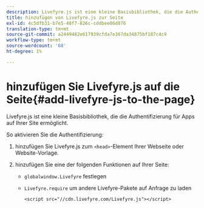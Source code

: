 ```yaml
---
description: Livefyre.js ist eine kleine Basisbibliothek, die die Authentifizierung für Apps auf Ihrer Site ermöglicht.
title: hinzufügen von Livefyre.js zur Seite
exl-id: 4c5dfb31-b7e5-48f7-826c-cddbee06d876
translation-type: tm+mt
source-git-commit: a2449482e617939cfda7e367da34875bf187c4c9
workflow-type: tm+mt
source-wordcount: '68'
ht-degree: 1%

---
```


# hinzufügen Sie Livefyre.js auf die Seite{#add-livefyre-js-to-the-page}

Livefyre.js ist eine kleine Basisbibliothek, die die Authentifizierung für Apps auf Ihrer Site ermöglicht.

So aktivieren Sie die Authentifizierung:

1. hinzufügen Sie Livefyre.js zum `<head>`-Element Ihrer Webseite oder Website-Vorlage.
1. hinzufügen Sie eine der folgenden Funktionen auf Ihrer Seite:

   * `globalwindow.Livefyre` festlegen
   * `Livefyre.require` um andere Livefyre-Pakete auf Anfrage zu laden

      ```
      <script src="//cdn.livefyre.com/Livefyre.js"></script>
      ```
